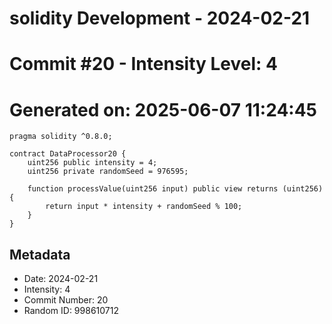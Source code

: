 ﻿# solidity Development - 2024-02-21
# Commit #20 - Intensity Level: 4
# Generated on: 2025-06-07 11:24:45
```solidity
pragma solidity ^0.8.0;

contract DataProcessor20 {
    uint256 public intensity = 4;
    uint256 private randomSeed = 976595;

    function processValue(uint256 input) public view returns (uint256) {
        return input * intensity + randomSeed % 100;
    }
}
```
## Metadata
- Date: 2024-02-21
- Intensity: 4
- Commit Number: 20
- Random ID: 998610712
